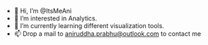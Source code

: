 - 👋 Hi, I’m @ItsMeAni
- 👀 I’m interested in Analytics.
- 🌱 I’m currently learning different visualization tools. 
- 📫 Drop a mail to aniruddha.prabhu@outlook.com to contact me

